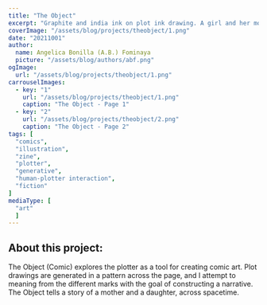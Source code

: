 ```yaml
---
title: "The Object"
excerpt: "Graphite and india ink on plot ink drawing. A girl and her mom, and their thoughts bounded by a composition."
coverImage: "/assets/blog/projects/theobject/1.png"
date: "20211001"
author:
  name: Angelica Bonilla (A.B.) Fominaya
  picture: "/assets/blog/authors/abf.png"
ogImage:
  url: "/assets/blog/projects/theobject/1.png"
carrouselImages:
  - key: "1"
    url: "/assets/blog/projects/theobject/1.png"
    caption: "The Object - Page 1"
  - key: "2"
    url: "/assets/blog/projects/theobject/2.png"
    caption: "The Object - Page 2"
tags: [
  "comics",
  "illustration",
  "zine",
  "plotter",
  "generative",
  "human-plotter interaction",
  "fiction"
]
mediaType: [
  "art"
  ]
---
```

## About this project:
The Object (Comic) explores the plotter as a tool for creating comic art. 
Plot drawings are generated in a pattern across the page, and I attempt to 
meaning from the different marks with the goal of constructing a narrative.
The Object tells a story of a mother and a daughter, across spacetime. 
        